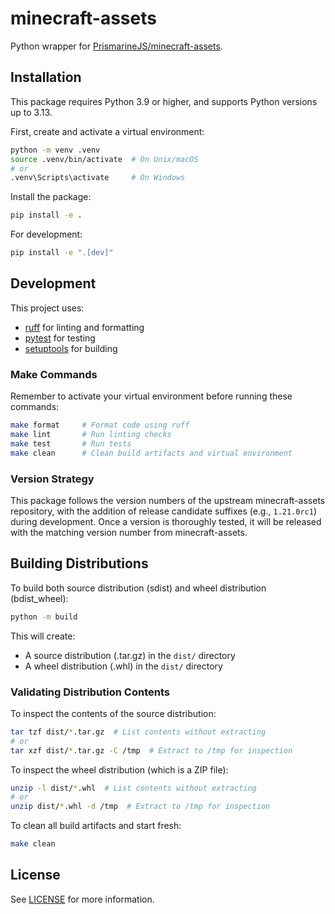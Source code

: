 # minecraft-assets

Python wrapper for [PrismarineJS/minecraft-assets](https://github.com/PrismarineJS/minecraft-assets).

## Installation

This package requires Python 3.9 or higher, and supports Python versions up to 3.13.

First, create and activate a virtual environment:

```bash
python -m venv .venv
source .venv/bin/activate  # On Unix/macOS
# or
.venv\Scripts\activate     # On Windows
```

Install the package:
```bash
pip install -e .
```

For development:
```bash
pip install -e ".[dev]"
```

## Development

This project uses:
- [ruff](https://github.com/astral-sh/ruff) for linting and formatting
- [pytest](https://docs.pytest.org/) for testing
- [setuptools](https://setuptools.pypa.io/) for building

### Make Commands

Remember to activate your virtual environment before running these commands:

```bash
make format     # Format code using ruff
make lint       # Run linting checks
make test       # Run tests
make clean      # Clean build artifacts and virtual environment
```

### Version Strategy

This package follows the version numbers of the upstream minecraft-assets repository, with the addition of release candidate suffixes (e.g., `1.21.0rc1`) during development. Once a version is thoroughly tested, it will be released with the matching version number from minecraft-assets. 

## Building Distributions

To build both source distribution (sdist) and wheel distribution (bdist_wheel):

```bash
python -m build
```

This will create:
- A source distribution (.tar.gz) in the `dist/` directory
- A wheel distribution (.whl) in the `dist/` directory

### Validating Distribution Contents

To inspect the contents of the source distribution:
```bash
tar tzf dist/*.tar.gz  # List contents without extracting
# or
tar xzf dist/*.tar.gz -C /tmp  # Extract to /tmp for inspection
```

To inspect the wheel distribution (which is a ZIP file):
```bash
unzip -l dist/*.whl  # List contents without extracting
# or
unzip dist/*.whl -d /tmp  # Extract to /tmp for inspection
```

To clean all build artifacts and start fresh:
```bash
make clean
```

## License

See [LICENSE](LICENSE) for more information.
